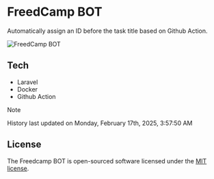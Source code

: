 # FreedCamp BOT

Automatically assign an ID before the task title based on Github Action.

![FreedCamp BOT](https://repository-images.githubusercontent.com/737932867/7d34798b-2680-471c-b089-a78a718d3d6a)

## Tech

- Laravel
- Docker
- Github Action

> [!NOTE]  
> History last updated on Monday, February 17th, 2025, 3:57:50 AM

## License

The Freedcamp BOT is open-sourced software licensed under the [MIT license](https://opensource.org/licenses/MIT).

